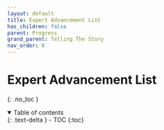 ```yaml
---
layout: default
title: Expert Advancement List
has_children: false
parent: Progress
grand_parent: Telling The Story
nav_order: 0
---
```

# Expert Advancement List
{: .no_toc }

<details open markdown="block">
  <summary>
    Table of contents
  </summary>
  {: .text-delta }
- TOC
{:toc}
</details>

